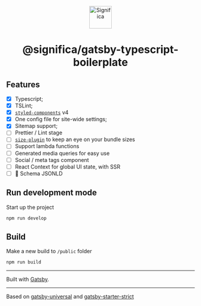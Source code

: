 <p align="center">
  <a href="https://significa.pt">
    <img alt="Significa" src="https://avatars2.githubusercontent.com/u/21216358?s=200&v=4" width="60" />
  </a>
</p>
<h1 align="center">
@significa/gatsby-typescript-boilerplate
</h1>

## Features

- [x] Typescript;
- [x] TSLint;
- [x] [`styled-components`](https://www.styled-components.com/) v4
- [x] One config file for site-wide settings;
- [x] Sitemap support;
- [ ] Prettier / Lint stage
- [ ] [`size-plugin`](https://github.com/GoogleChromeLabs/size-plugin) to keep an eye on your bundle sizes
- [ ] Support lambda functions
- [ ] Generated media queries for easy use
- [ ] Social / meta tags component
- [ ] React Context for global UI state, with SSR
- [ ] 🐙 Schema JSONLD

## Run development mode

Start up the project

```sh
npm run develop
```

## Build

Make a new build to `/public` folder

```sh
npm run build
```

---

Built with [Gatsby](https://www.gatsbyjs.org/).

---

Based on [gatsby-universal](https://github.com/fabe/gatsby-universal) and [gatsby-starter-strict](https://github.com/kripod/gatsby-starter-strict)
